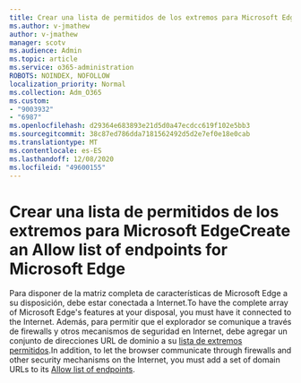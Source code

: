 ```yaml
---
title: Crear una lista de permitidos de los extremos para Microsoft Edge
ms.author: v-jmathew
author: v-jmathew
manager: scotv
ms.audience: Admin
ms.topic: article
ms.service: o365-administration
ROBOTS: NOINDEX, NOFOLLOW
localization_priority: Normal
ms.collection: Adm_O365
ms.custom:
- "9003932"
- "6987"
ms.openlocfilehash: d29364e683893e21d5d0a47ecdcc619f102e5bb3
ms.sourcegitcommit: 38c87ed786dda7181562492d5d2e7ef0e18e0cab
ms.translationtype: MT
ms.contentlocale: es-ES
ms.lasthandoff: 12/08/2020
ms.locfileid: "49600155"
---
```

# <a name="create-an-allow-list-of-endpoints-for-microsoft-edge"></a><span data-ttu-id="fd72e-102">Crear una lista de permitidos de los extremos para Microsoft Edge</span><span class="sxs-lookup"><span data-stu-id="fd72e-102">Create an Allow list of endpoints for Microsoft Edge</span></span>

<span data-ttu-id="fd72e-103">Para disponer de la matriz completa de características de Microsoft Edge a su disposición, debe estar conectada a Internet.</span><span class="sxs-lookup"><span data-stu-id="fd72e-103">To have the complete array of Microsoft Edge's features at your disposal, you must have it connected to the Internet.</span></span> <span data-ttu-id="fd72e-104">Además, para permitir que el explorador se comunique a través de firewalls y otros mecanismos de seguridad en Internet, debe agregar un conjunto de direcciones URL de dominio a su [lista de extremos permitidos](https://go.microsoft.com/fwlink/?linkid=2135054).</span><span class="sxs-lookup"><span data-stu-id="fd72e-104">In addition, to let the browser communicate through firewalls and other security mechanisms on the Internet, you must add a set of domain URLs to its [Allow list of endpoints](https://go.microsoft.com/fwlink/?linkid=2135054).</span></span>
